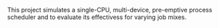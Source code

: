 This project simulates a single-CPU, multi-device, pre-emptive process scheduler and to evaluate its effectivess for varying job mixes.
